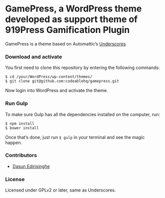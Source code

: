 # GamePress, a WordPress theme developed as support theme of 919Press Gamification Plugin

GamePress is a theme based on Automattic’s [Underscores](http://underscores.me/)

### Download and activate

You first need to clone this repository by entering the following commands:

```
$ cd /your/WordPress/wp-content/themes/
$ git clone git@github.com:codeablehq/gamepress.git
```

Now login into WordPress and activate the theme.

### Run Gulp

To make sure Gulp has all the dependencies installed on the computer, run:

```
$ npm install
$ bower install
```

Once that’s done, just run `$ gulp` in your terminal and see the magic happen.


### Contributors

- [Dasun Edirisinghe](https://twitter.com/dazun)

### License

Licensed under GPLv2 or later, same as Underscores.



